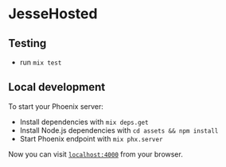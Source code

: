 # JesseHosted

## Testing

* run `mix test`

## Local development

To start your Phoenix server:

* Install dependencies with `mix deps.get`
* Install Node.js dependencies with `cd assets && npm install`
* Start Phoenix endpoint with `mix phx.server`

Now you can visit [`localhost:4000`](http://localhost:4000) from your browser.